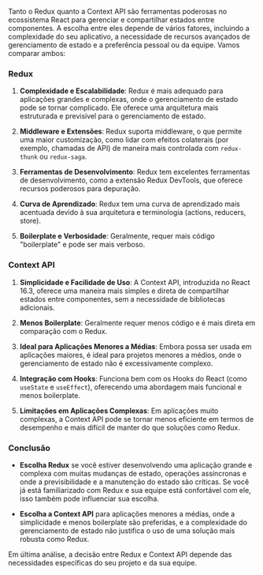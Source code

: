 Tanto o Redux quanto a Context API são ferramentas poderosas no ecossistema React para gerenciar e compartilhar estados entre componentes. A escolha entre eles depende de vários fatores, incluindo a complexidade do seu aplicativo, a necessidade de recursos avançados de gerenciamento de estado e a preferência pessoal ou da equipe. Vamos comparar ambos:

### Redux

1. **Complexidade e Escalabilidade**: Redux é mais adequado para aplicações grandes e complexas, onde o gerenciamento de estado pode se tornar complicado. Ele oferece uma arquitetura mais estruturada e previsível para o gerenciamento de estado.

2. **Middleware e Extensões**: Redux suporta middleware, o que permite uma maior customização, como lidar com efeitos colaterais (por exemplo, chamadas de API) de maneira mais controlada com `redux-thunk` ou `redux-saga`.

3. **Ferramentas de Desenvolvimento**: Redux tem excelentes ferramentas de desenvolvimento, como a extensão Redux DevTools, que oferece recursos poderosos para depuração.

4. **Curva de Aprendizado**: Redux tem uma curva de aprendizado mais acentuada devido à sua arquitetura e terminologia (actions, reducers, store).

5. **Boilerplate e Verbosidade**: Geralmente, requer mais código "boilerplate" e pode ser mais verboso.

### Context API

1. **Simplicidade e Facilidade de Uso**: A Context API, introduzida no React 16.3, oferece uma maneira mais simples e direta de compartilhar estados entre componentes, sem a necessidade de bibliotecas adicionais.

2. **Menos Boilerplate**: Geralmente requer menos código e é mais direta em comparação com o Redux.

3. **Ideal para Aplicações Menores a Médias**: Embora possa ser usada em aplicações maiores, é ideal para projetos menores a médios, onde o gerenciamento de estado não é excessivamente complexo.

4. **Integração com Hooks**: Funciona bem com os Hooks do React (como `useState` e `useEffect`), oferecendo uma abordagem mais funcional e menos boilerplate.

5. **Limitações em Aplicações Complexas**: Em aplicações muito complexas, a Context API pode se tornar menos eficiente em termos de desempenho e mais difícil de manter do que soluções como Redux.

### Conclusão

- **Escolha Redux** se você estiver desenvolvendo uma aplicação grande e complexa com muitas mudanças de estado, operações assíncronas e onde a previsibilidade e a manutenção do estado são críticas. Se você já está familiarizado com Redux e sua equipe está confortável com ele, isso também pode influenciar sua escolha.

- **Escolha a Context API** para aplicações menores a médias, onde a simplicidade e menos boilerplate são preferidas, e a complexidade do gerenciamento de estado não justifica o uso de uma solução mais robusta como Redux.

Em última análise, a decisão entre Redux e Context API depende das necessidades específicas do seu projeto e da sua equipe.